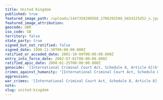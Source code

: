 ```yaml
---
title: United Kingdom
published: true
featured_image_path: /uploads/1447358290560_2706292588_b65d125d52_o.jpg
featured_image_attribution:
geocode: GBR
iso_code: GB
territory: false
state_party: true
signed_but_not_ratified: false
signed_date: 1998-11-30T00:00:00.000Z
ratified_or_acceded_date: 2001-10-04T00:00:00.000Z
entry_into_force_date: 2002-07-01T00:00:00.000Z
ratified_apic_date: 2008-01-25T00:00:00.000Z
genocide: '[International Criminal Court Act, Schedule 8, Article 6](https://iccdb.hrlc.net/data/doc/85/keyword/46/)'
crimes_against_humanity: '[International Criminal Court Act, Schedule 8, Article 7](https://iccdb.hrlc.net/data/doc/85/keyword/13/)'
aggression:
war_crimes: '[International Criminal Court Act, Schedule 8, Article 8](https://iccdb.hrlc.net/data/doc/85/keyword/145/)'
note:
slug: united-kingdom
---
```



